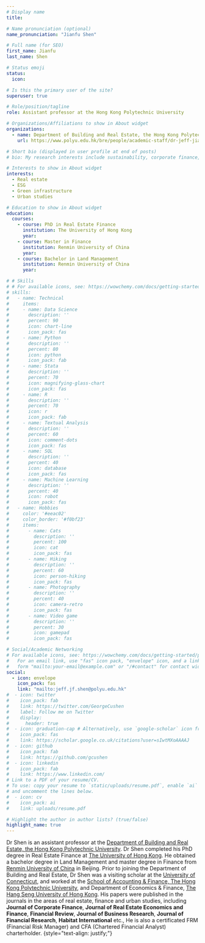 ```yaml
---
# Display name
title: 

# Name pronunciation (optional)
name_pronunciation: "Jianfu Shen"

# Full name (for SEO)
first_name: Jianfu
last_name: Shen

# Status emoji
status:
  icon:

# Is this the primary user of the site?
superuser: true

# Role/position/tagline
role: Assistant professor at the Hong Kong Polytechnic University

# Organizations/Affiliations to show in About widget
organizations:
  - name: Department of Building and Real Estate, the Hong Kong Polytechnic University
    url: https://www.polyu.edu.hk/bre/people/academic-staff/dr-jeff-jianfu-shen/

# Short bio (displayed in user profile at end of posts)
# bio: My research interests include sustainability, corporate finance, political economy.

# Interests to show in About widget
interests:
  - Real estate
  - ESG
  - Green infrastructure
  - Urban studies

# Education to show in About widget
education:
  courses:
    - course: PhD in Real Estate Finance
      institution: The University of Hong Kong
      year: 
    - course: Master in Finance
      institution: Renmin University of China
      year: 
    - course: Bachelor in Land Management
      institution: Renmin University of China
      year: 

# # Skills
# # For available icons, see: https://wowchemy.com/docs/getting-started/page-builder/#icons
# skills:
#   - name: Technical
#     items:
#     - name: Data Science
#       description: ''
#       percent: 90
#       icon: chart-line
#       icon_pack: fas
#     - name: Python
#       description: ''
#       percent: 80
#       icon: python
#       icon_pack: fab
#     - name: Stata
#       description: ''
#       percent: 70
#       icon: magnifying-glass-chart
#       icon_pack: fas
#     - name: R
#       description: ''
#       percent: 70
#       icon: r
#       icon_pack: fab
#     - name: Textual Analysis
#       description: ''
#       percent: 60
#       icon: comment-dots
#       icon_pack: fas
#     - name: SQL
#       description: ''
#       percent: 40
#       icon: database
#       icon_pack: fas
#     - name: Machine Learning
#       description: ''
#       percent: 40
#       icon: robot
#       icon_pack: fas
#   - name: Hobbies
#     color: '#eeac02'
#     color_border: '#f0bf23'
#     items:
#       - name: Cats
#         description: ''
#         percent: 100
#         icon: cat
#         icon_pack: fas
#       - name: Hiking
#         description: ''
#         percent: 60
#         icon: person-hiking
#         icon_pack: fas
#       - name: Photography
#         description: ''
#         percent: 40
#         icon: camera-retro
#         icon_pack: fas
#       - name: Video game
#         description: ''
#         percent: 30
#         icon: gamepad
#         icon_pack: fas

# Social/Academic Networking
# For available icons, see: https://wowchemy.com/docs/getting-started/page-builder/#icons
#   For an email link, use "fas" icon pack, "envelope" icon, and a link in the
#   form "mailto:your-email@example.com" or "/#contact" for contact widget.
social:
  - icon: envelope
    icon_pack: fas
    link: "mailto:jeff.jf.shen@polyu.edu.hk"
#  - icon: twitter
#    icon_pack: fab
#    link: https://twitter.com/GeorgeCushen
#    label: Follow me on Twitter
#    display:
#      header: true
#  - icon: graduation-cap # Alternatively, use `google-scholar` icon from `ai` icon pack
#    icon_pack: fas
#    link: https://scholar.google.co.uk/citations?user=sIwtMXoAAAAJ
#  - icon: github
#    icon_pack: fab
#    link: https://github.com/gcushen
#  - icon: linkedin
#    icon_pack: fab
#    link: https://www.linkedin.com/
# Link to a PDF of your resume/CV.
# To use: copy your resume to `static/uploads/resume.pdf`, enable `ai` icons in `params.yaml`,
# and uncomment the lines below.
#  - icon: cv
#    icon_pack: ai
#    link: uploads/resume.pdf

# Highlight the author in author lists? (true/false)
highlight_name: true
---
```


Dr Shen is an assistant professor at the [Department of Building and Real Estate, the Hong Kong Polytechnic University](https://www.polyu.edu.hk/bre/). Dr Shen completed his PhD degree in Real Estate Finance at [The University of Hong Kong](https://www.hku.hk/). He obtained a bachelor degree in Land Management and master degree in Finance from [Renmin University of China](https://en.ruc.edu.cn/) in Beijing. Prior to joining the Department of Building and Real Estate, Dr Shen was a visiting scholar at the [University of Connecticut](https://uconn.edu/), and worked at the [School of Accounting & Finance, The Hong Kong Polytechnic University](https://www.polyu.edu.hk/af/), and Department of Economics & Finance, [The Hang Seng University of Hong Kong](https://www.hsu.edu.hk/en/). His papers were published in the journals in the areas of real estate, finance and urban studies, including **Journal of Corporate Finance**, **Journal of Real Estate Economics and Finance**, **Financial Review**, **Journal of Business Research**, **Journal of Financial Research**, **Habitat International** etc., He is also a certificated FRM (Financial Risk Manager) and CFA (Chartered Financial Analyst) charterholder.
{style="text-align: justify;"}
